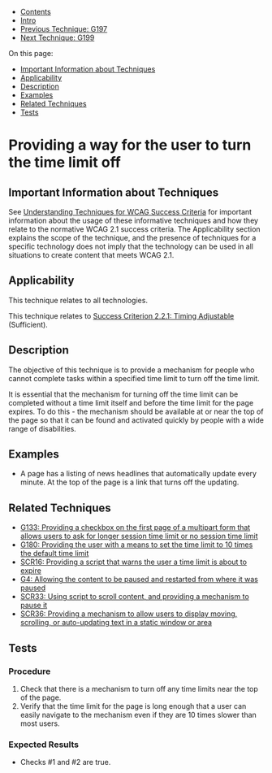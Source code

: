 -   [Contents](https://www.w3.org/WAI/WCAG21/Techniques/#techniques "Table of Contents")
-   [Intro](https://www.w3.org/WAI/WCAG21/Techniques/#introduction "Introduction to Techniques")
-   [Previous Technique: G197](G197)
-   [Next Technique: G199](G199)

On this page:

-   [Important Information about Techniques](#important-information)
-   [Applicability](#applicability)
-   [Description](#description)
-   [Examples](#examples)
-   [Related Techniques](#related)
-   [Tests](#tests)

Providing a way for the user to turn the time limit off
=======================================================

Important Information about Techniques
--------------------------------------

See [Understanding Techniques for WCAG Success Criteria](https://www.w3.org/WAI/WCAG21/Understanding/understanding-techniques) for important information about the usage of these informative techniques and how they relate to the normative WCAG 2.1 success criteria. The Applicability section explains the scope of the technique, and the presence of techniques for a specific technology does not imply that the technology can be used in all situations to create content that meets WCAG 2.1.

Applicability
-------------

This technique relates to all technologies.

This technique relates to [Success Criterion 2.2.1: Timing Adjustable](https://www.w3.org/WAI/WCAG21/Understanding/timing-adjustable) (Sufficient).

Description
-----------

The objective of this technique is to provide a mechanism for people who cannot complete tasks within a specified time limit to turn off the time limit.

It is essential that the mechanism for turning off the time limit can be completed without a time limit itself and before the time limit for the page expires. To do this - the mechanism should be available at or near the top of the page so that it can be found and activated quickly by people with a wide range of disabilities.

Examples
--------

-   A page has a listing of news headlines that automatically update every minute. At the top of the page is a link that turns off the updating.

Related Techniques
------------------

-   [G133: Providing a checkbox on the first page of a multipart form that allows users to ask for longer session time limit or no session time limit](https://www.w3.org/WAI/WCAG21/Techniques/general/G133)
-   [G180: Providing the user with a means to set the time limit to 10 times the default time limit](https://www.w3.org/WAI/WCAG21/Techniques/general/G180)
-   [SCR16: Providing a script that warns the user a time limit is about to expire](https://www.w3.org/WAI/WCAG21/Techniques/client-side-script/SCR16)
-   [G4: Allowing the content to be paused and restarted from where it was paused](https://www.w3.org/WAI/WCAG21/Techniques/general/G4)
-   [SCR33: Using script to scroll content, and providing a mechanism to pause it](https://www.w3.org/WAI/WCAG21/Techniques/client-side-script/SCR33)
-   [SCR36: Providing a mechanism to allow users to display moving, scrolling, or auto-updating text in a static window or area](https://www.w3.org/WAI/WCAG21/Techniques/client-side-script/SCR36)

Tests
-----

### Procedure

1.  Check that there is a mechanism to turn off any time limits near the top of the page.
2.  Verify that the time limit for the page is long enough that a user can easily navigate to the mechanism even if they are 10 times slower than most users.

### Expected Results

-   Checks \#1 and \#2 are true.
